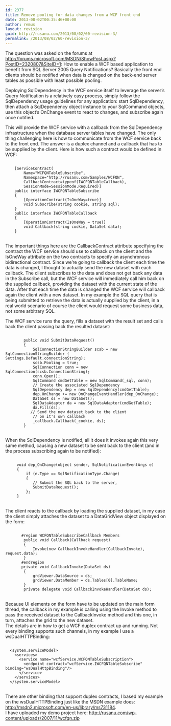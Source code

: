 ```yaml
---
id: 2377
title: Remove pooling for data changes from a WCF front end
date: 2013-08-02T00:35:46+00:00
author: remus
layout: revision
guid: http://rusanu.com/2013/08/02/60-revision-3/
permalink: /2013/08/02/60-revision-3/
---
```

The question was asked on the forums at <http://forums.microsoft.com/MSDN/ShowPost.aspx?PostID=2320807&SiteID=1>: How to enable a WCF based application to benefit from SQL Server 2005 Query Notifications? Basically the front end clients should be notified when data is changed on the back-end server tables as possible with least possible pooling.

Deploying SqlDependency in the WCF service itself to leverage the server&#8217;s Query Notification is a relatively easy process, simply follow the SqlDependency usage guidelines for any application: start SqlDependency, then attach a SqlDependency object instance to your SqlCommand objects, use this object&#8217;s OnChange event to react to changes, and subscribe again once notified.<!--more-->

  
This will provide the WCF service with a callback from the SqlDependency infrastructure when the database server tables have changed. The only thing challenging here is how to communicate from the WCF service back to the front end. The answer is a duplex channel and a callback that has to be supplied by the client. Here is how such a contract would be defined in WCF:

<pre><code class="prettyprint linenums">
    [ServiceContract(
        Name="WCFQNTableSubscribe",
        Namespace="http://rusanu.com/Samples/WCFQN",
        CallbackContract=typeof(IWCFQNTableCallback),
        SessionMode=SessionMode.Required)]
    public interface IWCFQNTableSubscribe
    {
        [OperationContract(IsOneWay=true)]
        void Subscribe(string cookie, string sql);
    }
    public interface IWCFQNTableCallback
    {
        [OperationContract(IsOneWay = true)]
        void Callback(string cookie, DataSet data);
    }
</code>
</pre>

The important things here are the CallbackContract attribute specifying the contract the WCF service should use to callback on the client and the IsOneWay attribute on the two contracts to specify an asynchronous bidirectional contract. Since we’re going to callback the client each time the data is changed, I thought to actually send the new dataset with each callback. The client subscribes to the data and does not get back any data in the Subscribe call, but the WCF service will immediately call him back on the supplied callback, providing the dataset with the current state of the data. After that each time the data is changed the WCF service will callback again the client with a new dataset. In my example the SQL query that is being submitted to retrieve the data is actually supplied by the client, in a real world scenario of course the client would request some business data, not some arbitrary SQL.

The WCF service runs the query, fills a dataset with the result set and calls back the client passing back the resulted dataset:

<pre><code class="prettyprint linenums">
        public void SubmitDataRequest()
        {
            SqlConnectionStringBuilder scsb = new SqlConnectionStringBuilder (
Settings.Default.connectionString);
            scsb.Pooling = true;
            SqlConnection conn = new SqlConnection(scsb.ConnectionString);
            conn.Open();
            SqlCommand cmdGetTable = new SqlCommand(_sql, conn);
            // Create the associated SqlDependency
            SqlDependency dep = new SqlDependency(cmdGetTable);
            dep.OnChange += new OnChangeEventHandler(dep_OnChange);
            DataSet ds = new DataSet();
            SqlDataAdapter da = new SqlDataAdapter(cmdGetTable);
            da.Fill(ds);
           // Send the new dataset back to the client
            // on it's own callback
            _callback.Callback(_cookie, ds);
        }
</code>
</pre>

When the SqlDependency is notified, all it does it invokes again this very same method, causing a new dataset to be sent back to the client (and in the process subscribing again to be notified):

<pre><code class="prettyprint linenums">
     void dep_OnChange(object sender, SqlNotificationEventArgs e)
     {
         if (e.Type == SqlNotificationType.Change)
         {
            // Submit the SQL back to the server,
            SubmitDataRequest();
         };
     }
</code>
</pre>

The client reacts to the callback by loading the supplied dataset, in my case the client simply attaches the dataset to a DataGridView object displayed on the form:

<pre><code class="prettyprint lang-sql">
       #region WCFQNTableSubscribeCallback Members
        public void Callback(Callback request)
        {
            Invoke(new CallbackInvokeHandler(CallbackInvoke), request.data);
        }
       #endregion
       private void CallbackInvoke(DataSet ds)
        {
            grdViewer.DataSource = ds;
            grdViewer.DataMember = ds.Tables[0].TableName;
        }
        private delegate void CallbackInvokeHandler(DataSet ds);
</code>
</pre>

Because UI elements on the form have to be updated on the main form thread, the callback in my example is calling using the Invoke method to pass the received dataset to the CallbackInvoke method and this one, in turn, attaches the grid to the new dataset.  
The details are in how to get a WCF duplex contract up and running. Not every binding supports such channels, in my example I use a wsDualHTTPBinding:

<pre><code class="prettyprint linenums">
  &lt;system.serviceModel&gt;
    &lt;services&gt;
      &lt;service name="wcfService.WCFQNTableSubscription"&gt;
        &lt;endpoint contract="wcfService.IWCFQNTableSubscribe" binding="wsDualHttpBinding"/&gt;
      &lt;/service&gt;
    &lt;/services&gt;
  &lt;/system.serviceModel&gt;
</code>
</pre>

There are other binding that support duplex contracts, I based my example on the wsDualHTTPBinding just like the MSDN example does: <http://msdn2.microsoft.com/en-us/library/ms731184>.  
I have uploaded my demo project here: <http://rusanu.com/wp-content/uploads/2007/11/wcfqn.zip>